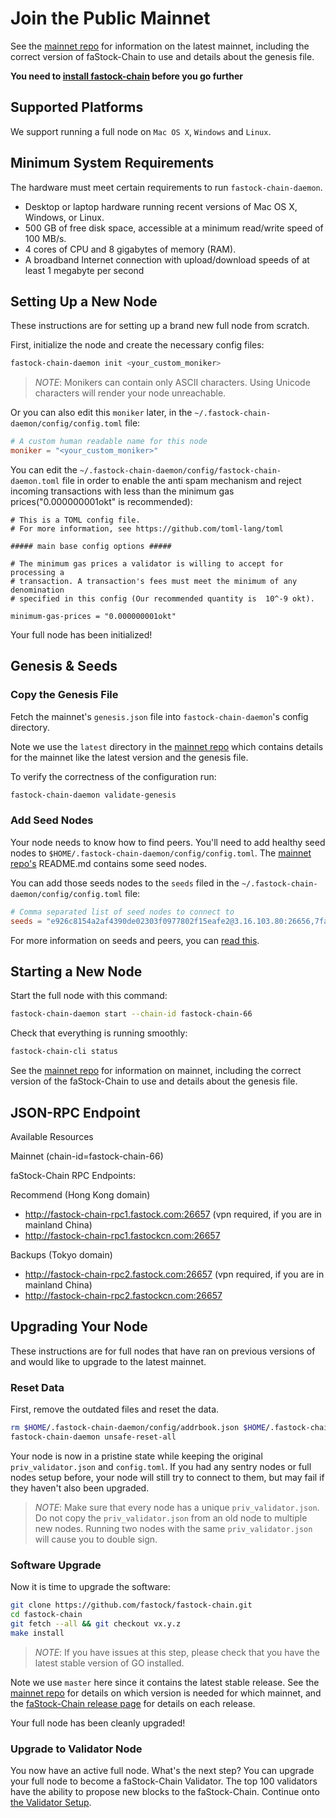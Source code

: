 <!--
order: 4
-->

# Join the Public Mainnet 

See the [mainnet repo](https://github.com/fastock/mainnet) for
information on the latest mainnet, including the correct version
of faStock-Chain to use and details about the genesis file.

**You need to [install fastock-chain](./install-fastock-chain.html) before you go further**

## Supported Platforms

We support running a full node on `Mac OS X`, `Windows` and `Linux`.

## Minimum System Requirements

The hardware must meet certain requirements to run `fastock-chain-daemon`.

 * Desktop or laptop hardware running recent versions of Mac OS X, Windows, or Linux.
 * 500 GB of free disk space, accessible at a minimum read/write speed of 100 MB/s.
 * 4 cores of CPU and 8 gigabytes of memory (RAM).
 * A broadband Internet connection with upload/download speeds of at least 1 megabyte per second

## Setting Up a New Node

These instructions are for setting up a brand new full node from scratch.

First, initialize the node and create the necessary config files:

```bash
fastock-chain-daemon init <your_custom_moniker>
```

> _NOTE_:
Monikers can contain only ASCII characters. Using Unicode characters will render your node unreachable.


Or you can also edit this `moniker` later, in the `~/.fastock-chain-daemon/config/config.toml` file:

```toml
# A custom human readable name for this node
moniker = "<your_custom_moniker>"
```

You can edit the `~/.fastock-chain-daemon/config/fastock-chain-daemon.toml` file in order to enable the anti spam mechanism and reject incoming transactions with less than the minimum gas prices("0.000000001okt" is recommended):

```
# This is a TOML config file.
# For more information, see https://github.com/toml-lang/toml

##### main base config options #####

# The minimum gas prices a validator is willing to accept for processing a
# transaction. A transaction's fees must meet the minimum of any denomination
# specified in this config (Our recommended quantity is  10^-9 okt).

minimum-gas-prices = "0.000000001okt"
```

Your full node has been initialized! 

## Genesis & Seeds

### Copy the Genesis File

Fetch the mainnet's `genesis.json` file into `fastock-chain-daemon`'s config directory.

Note we use the `latest` directory in the [mainnet repo](https://github.com/fastock/mainnet) which contains details for the mainnet like the latest version and the genesis file. 

To verify the correctness of the configuration run:

```bash
fastock-chain-daemon validate-genesis
```

### Add Seed Nodes

Your node needs to know how to find peers. You'll need to add healthy seed nodes to `$HOME/.fastock-chain-daemon/config/config.toml`. The [mainnet repo's](https://github.com/fastock/mainnet) README.md contains some seed nodes.

You can add those seeds nodes to the `seeds` filed in the `~/.fastock-chain-daemon/config/config.toml` file:

```toml
# Comma separated list of seed nodes to connect to
seeds = "e926c8154a2af4390de02303f0977802f15eafe2@3.16.103.80:26656,7fa5b1d1f1e48659fa750b6aec702418a0e75f13@35.177.8.240:26656,c8f32b793871b56a11d94336d9ce6472f893524b@18.167.16.85:26656"
```

For more information on seeds and peers, you can [read this](https://docs.tendermint.com/master/spec/p2p/peer.html).

## Starting a New Node

Start the full node with this command:

```bash
fastock-chain-daemon start --chain-id fastock-chain-66
```

Check that everything is running smoothly:

```bash
fastock-chain-cli status
```

See the [mainnet repo](https://github.com/fastock/mainnet) for information on mainnet, including the correct version of the faStock-Chain to use and details about the genesis file.


## JSON-RPC Endpoint

Available Resources

Mainnet (chain-id=fastock-chain-66)

faStock-Chain RPC Endpoints:

Recommend (Hong Kong domain)
 - http://fastock-chain-rpc1.fastock.com:26657 (vpn required, if you are in mainland China)
 - http://fastock-chain-rpc1.fastockcn.com:26657

Backups (Tokyo domain)
 - http://fastock-chain-rpc2.fastock.com:26657 (vpn required, if you are in mainland China)
 - http://fastock-chain-rpc2.fastockcn.com:26657


## Upgrading Your Node

These instructions are for full nodes that have ran on previous versions of and would like to upgrade to the latest mainnet.

### Reset Data

First, remove the outdated files and reset the data.

```bash
rm $HOME/.fastock-chain-daemon/config/addrbook.json $HOME/.fastock-chain-daemon/config/genesis.json
fastock-chain-daemon unsafe-reset-all
```

Your node is now in a pristine state while keeping the original `priv_validator.json` and `config.toml`. If you had any sentry nodes or full nodes setup before,
your node will still try to connect to them, but may fail if they haven't also
been upgraded.

> _NOTE_:
Make sure that every node has a unique `priv_validator.json`. Do not copy the `priv_validator.json` from an old node to multiple new nodes. Running two nodes with the same `priv_validator.json` will cause you to double sign.


### Software Upgrade

Now it is time to upgrade the software:

```bash
git clone https://github.com/fastock/fastock-chain.git
cd fastock-chain
git fetch --all && git checkout vx.y.z
make install
```

> _NOTE_: If you have issues at this step, please check that you have the latest stable version of GO installed.

Note we use `master` here since it contains the latest stable release.
See the [mainnet repo](https://github.com/fastock/mainnet) for details on which version is needed for which mainnet, and the [faStock-Chain release page](https://github.com/fastock/fastock-chain/releases) for details on each release.

Your full node has been cleanly upgraded!

### Upgrade to Validator Node

You now have an active full node. What's the next step? You can upgrade your full node to become a faStock-Chain Validator. The top 100 validators have the ability to propose new blocks to the faStock-Chain. Continue onto [the Validator Setup](../validators/validators-guide-cli.md).

